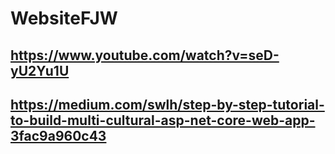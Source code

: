 # WebsiteFJW

## https://www.youtube.com/watch?v=seD-yU2Yu1U

## https://medium.com/swlh/step-by-step-tutorial-to-build-multi-cultural-asp-net-core-web-app-3fac9a960c43
